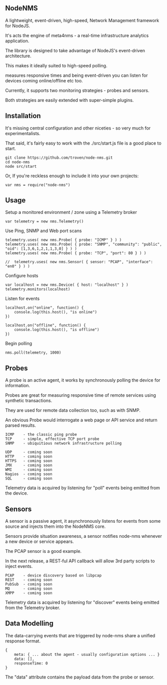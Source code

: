NodeNMS
---------

A lightweight, event-driven, high-speed, Network Management framework for NodeJS.

It's acts the engine of meta4nms - a real-time infrastructure analytics application.

The library is designed to take advantage of NodeJS's event-driven architecture.

This makes it ideally suited to high-speed polling.

measures responsive times and being event-driven you can listen for devices coming online/offline etc too.

Currently, it supports two monitoring strategies - probes and sensors.

Both strategies are easily extended with super-simple plugins.

Installation
------------

It's missing central configuration and other niceties - so very much for experimentalists.

That said, it's fairly easy to work with the ./src/start.js file is a good place to start.

	git clone https://github.com/troven/node-nms.git
	cd node-nms
	node src/start

Or, If you're reckless enough to include it into your own projects:

	var nms = require("node-nms")

Usage
-----

Setup a monitored environment / zone using a Telemetry broker

	var telemetry = new nms.Telemetry()
	
Use Ping, SNMP and Web port scans

	telemetry.uses( new nms.Probe( { probe: "ICMP" } ) )
	telemetry.uses( new nms.Probe( { probe: "SNMP", "community": "public", "oid": [1,3,6,1,2,1,1,3,0] } ) )
	telemetry.uses( new nms.Probe( { probe: "TCP", "port": 80 } ) )

	//	telemetry.uses( new nms.Sensor( { sensor: "PCAP", "interface": "en0" } ) )
	
Configure hosts

	var localhost = new nms.Device( { host: "localhost" } )
	telemetry.monitors(localhost)

Listen for events

	localhost.on("online", function() {
		console.log(this.host(), "is online")
	})

	localhost.on("offline", function() {
		console.log(this.host(), "is offline")
	})

Begin polling

	nms.poll(telemetry, 1000)


Probes
------

A probe is an active agent, it works by synchronously polling the device for information.

Probes are great for measuring responsive time of remote services using synthetic transactions.

They are used for remote data collection too, such as with SNMP.

An obvious Probe would interrogate a web page or API service and return parsed results.


	ICMP 	- the classic ping probe
	TCP	 	- simple, effective TCP port probe
	SNMP	- ubiquitious network infrastructure polling

	UDP		- coming soon
	HTTP	- coming soon
	HTTPS	- coming soon
	JMX		- coming soon
	WMI		- coming soon
	Nagios	- coming soon
	SQL		- coming soon

Telemetry data is acquired by listening for "poll" events being emitted from the device.

Sensors
-------

A sensor is a passive agent, it asynchronously listens for events from some source and injects them into 
the NodeNMS core.

Sensors provide situation awareness, a sensor notifies node-nms whenever a new device or service appears.

The PCAP sensor is a good example.

In the next release, a REST-ful API callback will allow 3rd party scripts to inject events.


	PCAP	- device discovery based on libpcap
	REST	- coming soon
	PubSub	- coming soon
	MQ		- coming soon
	XMPP	- coming soon

Telemetry data is acquired by listening for "discover" events being emitted from the Telemetry broker.

Data Modelling
--------------

The data-carrying events that are triggered by node-nms share a unified response format.

	{
		meta: { ... about the agent - usually configuration options ... }
		data: [],
		responseTime: 0
	}

The "data" attribute contains the payload data from the probe or sensor.